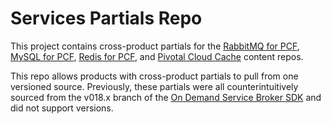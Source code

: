 # Services Partials Repo

This project contains cross-product partials for the [RabbitMQ for PCF](https://github.com/pivotal-cf/docs-rabbitmq-pcf), [MySQL for PCF](https://github.com/pivotal-cf/docs-mysql), [Redis for PCF](https://github.com/pivotal-cf/docs-redis), and [Pivotal Cloud Cache](https://github.com/pivotal-cf/docs-cloud-cache) content repos.

This repo allows products with cross-product partials to pull from one versioned source.
Previously, these partials were all counterintuitively sourced from the v018.x branch of the 
[On Demand Service Broker SDK](https://github.com/pivotal-cf/docs-on-demand-service-broker) and 
did not support versions. 
